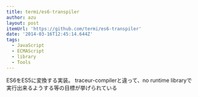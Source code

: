 ```yaml
---
title: termi/es6-transpiler
author: azu
layout: post
itemUrl: 'https://github.com/termi/es6-transpiler'
date: '2014-03-16T12:45:14.644Z'
tags:
  - JavaScript
  - ECMAScript
  - library
  - Tools
---
```

ES6をES5に変換する実装。
traceur-compilerと違って、no runtime libraryで実行出来るようする等の目標が挙げられている
